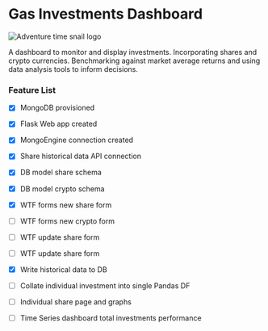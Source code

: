 # Gas Investments Dashboard

![Adventure time snail logo](https://vignette.wikia.nocookie.net/adventuretimewithfinnandjake/images/0/07/Waving_Snail.png/revision/latest?cb=20120729225549)

A dashboard to monitor and display investments. Incorporating shares and crypto currencies.
Benchmarking against market average returns and using data analysis tools to inform decisions.

### Feature List
 - [x] MongoDB provisioned
 - [x] Flask Web app created
 - [x] MongoEngine connection created
 - [x] Share historical data API connection
 - [x] DB model share schema
 - [x] DB model crypto schema
 - [x] WTF forms new share form
 - [ ] WTF forms new crypto form
 - [ ] WTF update share form
 - [ ] WTF update share form
 - [x] Write historical data to DB
 - [ ] Collate individual investment into single Pandas DF
 - [ ] Individual share page and graphs
 - [ ] Time Series dashboard total investments performance
 